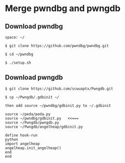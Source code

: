 # Merge pwndbg and pwngdb

## Download pwndbg
```
space: ~/

$ git clone https://github.com/pwndbg/pwndbg.git

$ cd ~/pwndbg

$ ./setup.sh
```
## Download pwngdb
```
$ git clone https://github.com/scwuaptx/Pwngdb.git

$ cp ~/Pwngdb/.gdbinit ~/

then add source ~/pwndbg/gdbinit.py to ~/.gdbinit
```

```
source ~/peda/peda.py
source ~/pwndbg/gdbinit.py   <<===
source ~/Pwngdb/pwngdb.py
source ~/Pwngdb/angelheap/gdbinit.py

define hook-run
python
import angelheap
angelheap.init_angelheap()
end
end
```


